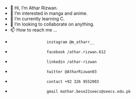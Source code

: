 - 👋 Hi, I’m Athar Rizwan.
- 👀 I’m interested in manga and anime.
- 🌱 I’m currently learning C.
- 💞️ I’m looking to collaborate on anything.
- 📫 How to reach me ...
-                     instagram @m_atharr__
-                     facebook /athar.rizwan.612
-                     linkedin /athar-rizwan
-                     twitter @AtharRizwan03
-                     contact +92 326 9552003
-                     gmail mathar.bese22seecs@seecs.edu.pk
<!---
AtharRizwan/AtharRizwan is a ✨ special ✨ repository because its `README.md` (this file) appears on your GitHub profile.
You can click the Preview link to take a look at your changes.
--->

